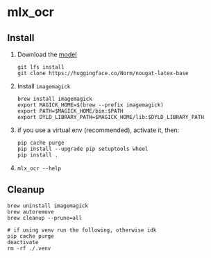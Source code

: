 # mlx_ocr

## Install
1. Download the [model](https://huggingface.co/Norm/nougat-latex-base)
   ```shell
   git lfs install
   git clone https://huggingface.co/Norm/nougat-latex-base
   ```
2. Install `imagemagick`
   ```shell
   brew install imagemagick
   export MAGICK_HOME=$(brew --prefix imagemagick)
   export PATH=$MAGICK_HOME/bin:$PATH
   export DYLD_LIBRARY_PATH=$MAGICK_HOME/lib:$DYLD_LIBRARY_PATH
   ```
3. if you use a virtual env (recommended), activate it, then:
   ```shell
   pip cache purge
   pip install --upgrade pip setuptools wheel
   pip install .
   ```
4. `mlx_ocr --help`

## Cleanup
```shell
brew uninstall imagemagick
brew autoremove
brew cleanup --prune=all

# if using venv run the following, otherwise idk
pip cache purge
deactivate
rm -rf ./.venv
```